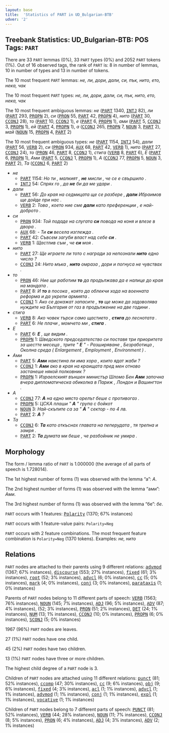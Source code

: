 ```yaml
---
layout: base
title:  'Statistics of PART in UD_Bulgarian-BTB'
udver: '2'
---
```


## Treebank Statistics: UD_Bulgarian-BTB: POS Tags: `PART`

There are 33 `PART` lemmas (0%), 33 `PART` types (0%) and 2052 `PART` tokens (1%).
Out of 16 observed tags, the rank of `PART` is: 8 in number of lemmas, 10 in number of types and 13 in number of tokens.

The 10 most frequent `PART` lemmas: <em>не, ли, дори, дали, си, пък, нито, ето, нека, чак</em>

The 10 most frequent `PART` types:  <em>не, ли, дори, дали, си, пък, нито, ето, нека, чак</em>

The 10 most frequent ambiguous lemmas: <em>не</em> (<tt><a href="bg_btb-pos-PART.html">PART</a></tt> 1340, <tt><a href="bg_btb-pos-INTJ.html">INTJ</a></tt> 82), <em>ли</em> (<tt><a href="bg_btb-pos-PART.html">PART</a></tt> 293, <tt><a href="bg_btb-pos-PROPN.html">PROPN</a></tt> 2), <em>си</em> (<tt><a href="bg_btb-pos-PRON.html">PRON</a></tt> 55, <tt><a href="bg_btb-pos-PART.html">PART</a></tt> 42, <tt><a href="bg_btb-pos-PROPN.html">PROPN</a></tt> 4), <em>нито</em> (<tt><a href="bg_btb-pos-PART.html">PART</a></tt> 30, <tt><a href="bg_btb-pos-CCONJ.html">CCONJ</a></tt> 28), <em>то</em> (<tt><a href="bg_btb-pos-PART.html">PART</a></tt> 10, <tt><a href="bg_btb-pos-CCONJ.html">CCONJ</a></tt> 1), <em>е</em> (<tt><a href="bg_btb-pos-PART.html">PART</a></tt> 6, <tt><a href="bg_btb-pos-PROPN.html">PROPN</a></tt> 1), <em>ами</em> (<tt><a href="bg_btb-pos-PART.html">PART</a></tt> 5, <tt><a href="bg_btb-pos-CCONJ.html">CCONJ</a></tt> 3, <tt><a href="bg_btb-pos-PROPN.html">PROPN</a></tt> 1), <em>ей</em> (<tt><a href="bg_btb-pos-PART.html">PART</a></tt> 4, <tt><a href="bg_btb-pos-PROPN.html">PROPN</a></tt> 1), <em>а</em> (<tt><a href="bg_btb-pos-CCONJ.html">CCONJ</a></tt> 265, <tt><a href="bg_btb-pos-PROPN.html">PROPN</a></tt> 7, <tt><a href="bg_btb-pos-NOUN.html">NOUN</a></tt> 3, <tt><a href="bg_btb-pos-PART.html">PART</a></tt> 2), <em>май</em> (<tt><a href="bg_btb-pos-NOUN.html">NOUN</a></tt> 15, <tt><a href="bg_btb-pos-PROPN.html">PROPN</a></tt> 4, <tt><a href="bg_btb-pos-PART.html">PART</a></tt> 2)

The 10 most frequent ambiguous types:  <em>не</em> (<tt><a href="bg_btb-pos-PART.html">PART</a></tt> 1154, <tt><a href="bg_btb-pos-INTJ.html">INTJ</a></tt> 54), <em>дали</em> (<tt><a href="bg_btb-pos-PART.html">PART</a></tt> 56, <tt><a href="bg_btb-pos-VERB.html">VERB</a></tt> 2), <em>си</em> (<tt><a href="bg_btb-pos-PRON.html">PRON</a></tt> 934, <tt><a href="bg_btb-pos-AUX.html">AUX</a></tt> 68, <tt><a href="bg_btb-pos-PART.html">PART</a></tt> 42, <tt><a href="bg_btb-pos-VERB.html">VERB</a></tt> 1), <em>нито</em> (<tt><a href="bg_btb-pos-PART.html">PART</a></tt> 27, <tt><a href="bg_btb-pos-CCONJ.html">CCONJ</a></tt> 24), <em>то</em> (<tt><a href="bg_btb-pos-PRON.html">PRON</a></tt> 46, <tt><a href="bg_btb-pos-PART.html">PART</a></tt> 8, <tt><a href="bg_btb-pos-CCONJ.html">CCONJ</a></tt> 1), <em>стига</em> (<tt><a href="bg_btb-pos-VERB.html">VERB</a></tt> 8, <tt><a href="bg_btb-pos-PART.html">PART</a></tt> 6), <em>Е</em> (<tt><a href="bg_btb-pos-PART.html">PART</a></tt> 6, <tt><a href="bg_btb-pos-PROPN.html">PROPN</a></tt> 1), <em>Ами</em> (<tt><a href="bg_btb-pos-PART.html">PART</a></tt> 5, <tt><a href="bg_btb-pos-CCONJ.html">CCONJ</a></tt> 1, <tt><a href="bg_btb-pos-PROPN.html">PROPN</a></tt> 1), <em>А</em> (<tt><a href="bg_btb-pos-CCONJ.html">CCONJ</a></tt> 77, <tt><a href="bg_btb-pos-PROPN.html">PROPN</a></tt> 5, <tt><a href="bg_btb-pos-NOUN.html">NOUN</a></tt> 3, <tt><a href="bg_btb-pos-PART.html">PART</a></tt> 2), <em>Та</em> (<tt><a href="bg_btb-pos-CCONJ.html">CCONJ</a></tt> 6, <tt><a href="bg_btb-pos-PART.html">PART</a></tt> 2)


* <em>не</em>
  * <tt><a href="bg_btb-pos-PART.html">PART</a></tt> 1154: <em>Но ти , малкият , <b>не</b> мисли , че се е свършило .</em>
  * <tt><a href="bg_btb-pos-INTJ.html">INTJ</a></tt> 54: <em>Спрях го , да <b>не</b> би да ме удари .</em>
* <em>дали</em>
  * <tt><a href="bg_btb-pos-PART.html">PART</a></tt> 56: <em>До края на седмицата ще се разбере , <b>дали</b> Ибраимов ще дойде при нас .</em>
  * <tt><a href="bg_btb-pos-VERB.html">VERB</a></tt> 2: <em>Това , което ние сме <b>дали</b> като преференции , е най-доброто .</em>
* <em>си</em>
  * <tt><a href="bg_btb-pos-PRON.html">PRON</a></tt> 934: <em>Той подаде на слугата <b>си</b> повода на коня и влезе в двора .</em>
  * <tt><a href="bg_btb-pos-AUX.html">AUX</a></tt> 68: <em>- Ти <b>си</b> весела изглежда .</em>
  * <tt><a href="bg_btb-pos-PART.html">PART</a></tt> 42: <em>Съвсем загуби власт над себе <b>си</b> .</em>
  * <tt><a href="bg_btb-pos-VERB.html">VERB</a></tt> 1: <em>Щастлив съм , че <b>си</b> моя .</em>
* <em>нито</em>
  * <tt><a href="bg_btb-pos-PART.html">PART</a></tt> 27: <em>Ще играете ли тото с награди за непознали <b>нито</b> едно число ?</em>
  * <tt><a href="bg_btb-pos-CCONJ.html">CCONJ</a></tt> 24: <em>Нито мъка , <b>нито</b> омраза , дори и погнуса не чувствах .</em>
* <em>то</em>
  * <tt><a href="bg_btb-pos-PRON.html">PRON</a></tt> 46: <em>Ние ще работим <b>то</b> да продължава да е налице до края на мандата .</em>
  * <tt><a href="bg_btb-pos-PART.html">PART</a></tt> 8: <em>И <b>то</b> в посока , която да облекчи хода на военната реформа и да укрепи армията .</em>
  * <tt><a href="bg_btb-pos-CCONJ.html">CCONJ</a></tt> 1: <em>Ако се докажат запасите , <b>то</b> ще може да задоволява нуждите на България от газ в продължение на две години .</em>
* <em>стига</em>
  * <tt><a href="bg_btb-pos-VERB.html">VERB</a></tt> 8: <em>Ако човек търси само щастието , <b>стига</b> до леснотата .</em>
  * <tt><a href="bg_btb-pos-PART.html">PART</a></tt> 6: <em>Не плачи , момчето ми , <b>стига</b> .</em>
* <em>Е</em>
  * <tt><a href="bg_btb-pos-PART.html">PART</a></tt> 6: <em><b>Е</b> , ще видим .</em>
  * <tt><a href="bg_btb-pos-PROPN.html">PROPN</a></tt> 1: <em>Шведското председателство си поставя три приоритета за шестте месеца , трите " <b>Е</b> " - Разширяване , Безработица , Околна среда ( Enlargement , Employment , Environment ) .</em>
* <em>Ами</em>
  * <tt><a href="bg_btb-pos-PART.html">PART</a></tt> 5: <em><b>Ами</b> наистина ли има хора , които ядат жаби ?</em>
  * <tt><a href="bg_btb-pos-CCONJ.html">CCONJ</a></tt> 1: <em><b>Ами</b> ако в края на краищата пред мен отново застанеше някой полковник ?</em>
  * <tt><a href="bg_btb-pos-PROPN.html">PROPN</a></tt> 1: <em>Израелският външен министър Шломо Бен <b>Ами</b> започна вчера дипломатическа обиколка в Париж , Лондон и Вашингтон .</em>
* <em>А</em>
  * <tt><a href="bg_btb-pos-CCONJ.html">CCONJ</a></tt> 77: <em><b>А</b> на едно място орелът беше с противогаз .</em>
  * <tt><a href="bg_btb-pos-PROPN.html">PROPN</a></tt> 5: <em>ЦСКА плаши " <b>А</b> " група с бойкот</em>
  * <tt><a href="bg_btb-pos-NOUN.html">NOUN</a></tt> 3: <em>Най-скъпите са за " <b>А</b> " сектор - по 4 лв.</em>
  * <tt><a href="bg_btb-pos-PART.html">PART</a></tt> 2: <em><b>А</b> ?</em>
* <em>Та</em>
  * <tt><a href="bg_btb-pos-CCONJ.html">CCONJ</a></tt> 6: <em><b>Та</b> като откъснах главата на пеперудата , тя трепна и замря .</em>
  * <tt><a href="bg_btb-pos-PART.html">PART</a></tt> 2: <em><b>Та</b> думата ми беше , че разбойник не умира .</em>

## Morphology

The form / lemma ratio of `PART` is 1.000000 (the average of all parts of speech is 1.728014).

The 1st highest number of forms (1) was observed with the lemma “а”: <em>А</em>.

The 2nd highest number of forms (1) was observed with the lemma “ами”: <em>Ами</em>.

The 3rd highest number of forms (1) was observed with the lemma “бе”: <em>бе</em>.

`PART` occurs with 1 features: <tt><a href="bg_btb-feat-Polarity.html">Polarity</a></tt> (1370; 67% instances)

`PART` occurs with 1 feature-value pairs: `Polarity=Neg`

`PART` occurs with 2 feature combinations.
The most frequent feature combination is `Polarity=Neg` (1370 tokens).
Examples: <em>не, нито</em>


## Relations

`PART` nodes are attached to their parents using 9 different relations: <tt><a href="bg_btb-dep-advmod.html">advmod</a></tt> (1367; 67% instances), <tt><a href="bg_btb-dep-discourse.html">discourse</a></tt> (553; 27% instances), <tt><a href="bg_btb-dep-fixed.html">fixed</a></tt> (61; 3% instances), <tt><a href="bg_btb-dep-root.html">root</a></tt> (52; 3% instances), <tt><a href="bg_btb-dep-advcl.html">advcl</a></tt> (6; 0% instances), <tt><a href="bg_btb-dep-cc.html">cc</a></tt> (5; 0% instances), <tt><a href="bg_btb-dep-mark.html">mark</a></tt> (4; 0% instances), <tt><a href="bg_btb-dep-conj.html">conj</a></tt> (3; 0% instances), <tt><a href="bg_btb-dep-parataxis.html">parataxis</a></tt> (1; 0% instances)

Parents of `PART` nodes belong to 11 different parts of speech: <tt><a href="bg_btb-pos-VERB.html">VERB</a></tt> (1563; 76% instances), <tt><a href="bg_btb-pos-NOUN.html">NOUN</a></tt> (145; 7% instances), <tt><a href="bg_btb-pos-ADJ.html">ADJ</a></tt> (96; 5% instances), <tt><a href="bg_btb-pos-ADV.html">ADV</a></tt> (87; 4% instances),  (52; 3% instances), <tt><a href="bg_btb-pos-PRON.html">PRON</a></tt> (51; 2% instances), <tt><a href="bg_btb-pos-DET.html">DET</a></tt> (24; 1% instances), <tt><a href="bg_btb-pos-NUM.html">NUM</a></tt> (13; 1% instances), <tt><a href="bg_btb-pos-CCONJ.html">CCONJ</a></tt> (10; 0% instances), <tt><a href="bg_btb-pos-PROPN.html">PROPN</a></tt> (6; 0% instances), <tt><a href="bg_btb-pos-SCONJ.html">SCONJ</a></tt> (5; 0% instances)

1967 (96%) `PART` nodes are leaves.

27 (1%) `PART` nodes have one child.

45 (2%) `PART` nodes have two children.

13 (1%) `PART` nodes have three or more children.

The highest child degree of a `PART` node is 3.

Children of `PART` nodes are attached using 11 different relations: <tt><a href="bg_btb-dep-punct.html">punct</a></tt> (81; 52% instances), <tt><a href="bg_btb-dep-ccomp.html">ccomp</a></tt> (47; 30% instances), <tt><a href="bg_btb-dep-cc.html">cc</a></tt> (9; 6% instances), <tt><a href="bg_btb-dep-obj.html">obj</a></tt> (9; 6% instances), <tt><a href="bg_btb-dep-fixed.html">fixed</a></tt> (4; 3% instances), <tt><a href="bg_btb-dep-acl.html">acl</a></tt> (1; 1% instances), <tt><a href="bg_btb-dep-advcl.html">advcl</a></tt> (1; 1% instances), <tt><a href="bg_btb-dep-advmod.html">advmod</a></tt> (1; 1% instances), <tt><a href="bg_btb-dep-conj.html">conj</a></tt> (1; 1% instances), <tt><a href="bg_btb-dep-expl.html">expl</a></tt> (1; 1% instances), <tt><a href="bg_btb-dep-vocative.html">vocative</a></tt> (1; 1% instances)

Children of `PART` nodes belong to 7 different parts of speech: <tt><a href="bg_btb-pos-PUNCT.html">PUNCT</a></tt> (81; 52% instances), <tt><a href="bg_btb-pos-VERB.html">VERB</a></tt> (44; 28% instances), <tt><a href="bg_btb-pos-NOUN.html">NOUN</a></tt> (11; 7% instances), <tt><a href="bg_btb-pos-CCONJ.html">CCONJ</a></tt> (8; 5% instances), <tt><a href="bg_btb-pos-PRON.html">PRON</a></tt> (6; 4% instances), <tt><a href="bg_btb-pos-ADJ.html">ADJ</a></tt> (4; 3% instances), <tt><a href="bg_btb-pos-ADV.html">ADV</a></tt> (2; 1% instances)

